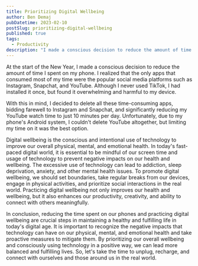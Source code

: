 ```yaml
---
title: Prioritizing Digital Wellbeing
author: Ben Demaj
pubDatetime: 2023-02-10
postSlug: prioritizing-digital-wellbeing
published: true
tags:
  - Productivity
description: "I made a conscious decision to reduce the amount of time I spent on my phone."
---
```


At the start of the New Year, I made a conscious decision to reduce the amount of time I spent on my phone. I realized that the only apps that consumed most of my time were the popular social media platforms such as Instagram, Snapchat, and YouTube. Although I never used TikTok, I had installed it once, but found it overwhelming and harmful to my device.

With this in mind, I decided to delete all these time-consuming apps, bidding farewell to Instagram and Snapchat, and significantly reducing my YouTube watch time to just 10 minutes per day. Unfortunately, due to my phone's Android system, I couldn't delete YouTube altogether, but limiting my time on it was the best option.

Digital wellbeing is the conscious and intentional use of technology to improve our overall physical, mental, and emotional health. In today's fast-paced digital world, it is essential to be mindful of our screen time and usage of technology to prevent negative impacts on our health and wellbeing. The excessive use of technology can lead to addiction, sleep deprivation, anxiety, and other mental health issues. To promote digital wellbeing, we should set boundaries, take regular breaks from our devices, engage in physical activities, and prioritize social interactions in the real world. Practicing digital wellbeing not only improves our health and wellbeing, but it also enhances our productivity, creativity, and ability to connect with others meaningfully.

In conclusion, reducing the time spent on our phones and practicing digital wellbeing are crucial steps in maintaining a healthy and fulfilling life in today's digital age. It is important to recognize the negative impacts that technology can have on our physical, mental, and emotional health and take proactive measures to mitigate them. By prioritizing our overall wellbeing and consciously using technology in a positive way, we can lead more balanced and fulfilling lives. So, let's take the time to unplug, recharge, and connect with ourselves and those around us in the real world.
